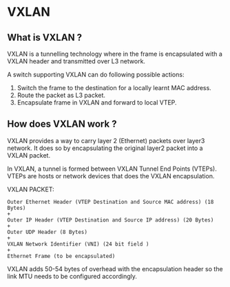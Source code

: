 # VXLAN

## What is VXLAN ?

VXLAN is a tunnelling technology where in the frame is encapsulated with a VXLAN header and transmitted over L3 network.

A switch supporting VXLAN can do following possible actions:
1. Switch the frame to the destination for a locally learnt MAC address.
2. Route the packet as L3 packet.
3. Encapsulate frame in VXLAN and forward to local VTEP.

## How does VXLAN work ?

VXLAN provides a way to carry layer 2 (Ethernet) packets over layer3 network. It does so by encapsulating the original layer2 packet into a VXLAN packet.

In VXLAN, a tunnel is formed between VXLAN Tunnel End Points (VTEPs). VTEPs are hosts or network devices that does the VXLAN encapsulation.

VXLAN PACKET:

```
Outer Ethernet Header (VTEP Destination and Source MAC address) (18 Bytes)
+
Outer IP Header (VTEP Destination and Source IP address) (20 Bytes)
+
Outer UDP Header (8 Bytes)
+
VXLAN Network Identifier (VNI) (24 bit field )
+
Ethernet Frame (to be encapsulated)
```

VXLAN adds 50-54 bytes of overhead with the encapsulation header so the link MTU needs to be configured accordingly.

